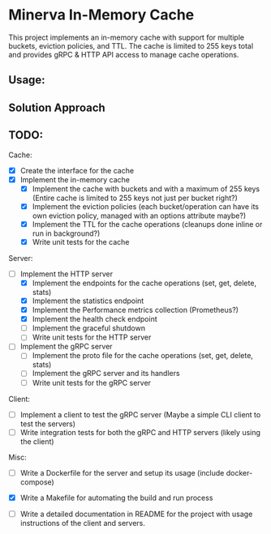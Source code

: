 # Minerva In-Memory Cache

This project implements an in-memory cache with support for multiple buckets, eviction policies, and TTL. 
The cache is limited to 255 keys total and provides gRPC & HTTP API access to manage cache operations.

## Usage:

## Solution Approach


## TODO:
Cache:
- [x] Create the interface for the cache
- [x] Implement the in-memory cache
    - [x] Implement the cache with buckets and with a maximum of 255 keys (Entire cache is limited to 255 keys not just per bucket right?)
    - [x] Implement the eviction policies (each bucket/operation can have its own eviction policy, managed with an options attribute maybe?)
    - [x] Implement the TTL for the cache operations (cleanups done inline or run in background?)
    - [x] Write unit tests for the cache

Server:
- [ ] Implement the HTTP server
    - [x] Implement the endpoints for the cache operations (set, get, delete, stats)
    - [x] Implement the statistics endpoint
    - [x] Implement the Performance metrics collection (Prometheus?)
    - [x] Implement the health check endpoint
    - [ ] Implement the graceful shutdown
    - [ ] Write unit tests for the HTTP server
- [ ] Implement the gRPC server
  - [ ] Implement the proto file for the cache operations (set, get, delete, stats)
  - [ ] Implement the gRPC server and its handlers
  - [ ] Write unit tests for the gRPC server

Client:
- [ ] Implement a client to test the gRPC server (Maybe a simple CLI client to test the servers)
- [ ] Write integration tests for both the gRPC and HTTP servers (likely using the client)

Misc:
- [ ] Write a Dockerfile for the server and setup its usage (include docker-compose)
- [x] Write a Makefile for automating the build and run process
- [ ] Write a detailed documentation in README for the project with usage instructions of the client and servers.

